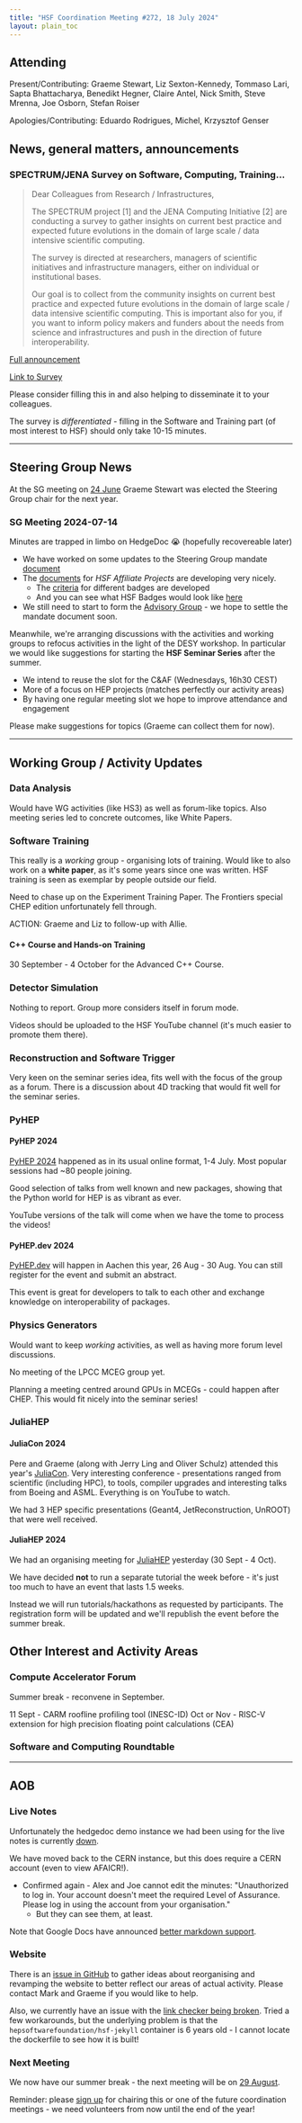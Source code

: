 ```yaml
---
title: "HSF Coordination Meeting #272, 18 July 2024"
layout: plain_toc
---
```

## Attending

Present/Contributing: Graeme Stewart, Liz Sexton-Kennedy, Tommaso Lari, Sapta Bhattacharya, Benedikt Hegner, Claire Antel, Nick Smith, Steve Mrenna, Joe Osborn, Stefan Roiser

Apologies/Contributing: Eduardo Rodrigues, Michel, Krzysztof Genser

## News, general matters, announcements

### SPECTRUM/JENA Survey on Software, Computing, Training...

> Dear Colleagues from Research / Infrastructures,
> 
> The SPECTRUM project [1] and the JENA Computing Initiative [2] are conducting a survey to gather insights on current best practice and expected future evolutions in the domain of large scale / data intensive scientific computing.
> 
> The survey is directed at researchers, managers of scientific initiatives and infrastructure managers, either on individual or institutional bases.
> 
> Our goal is to collect from the community insights on current best practice and expected future evolutions in the domain of large scale / data intensive scientific computing. This is important also for you, if you want to inform policy makers and funders about the needs from science and infrastructures and push in the direction of future interoperability.

[Full announcement](https://www.spectrumproject.eu/article/spectrumjena-survey-on-the-future-of-scientific-computing)

[Link to Survey](https://ec.europa.eu/eusurvey/runner/SPECTRUM-JENA_Survey1)

Please consider filling this in and also helping to disseminate it to your colleagues.

The survey is *differentiated* - filling in the Software and Training part (of most interest to HSF) should only take 10-15 minutes.

---

## Steering Group News

At the SG meeting on [24 June](https://hepsoftwarefoundation.org/organization/2024/06/24/steering.html) Graeme Stewart was elected the Steering Group chair for the next year.

### SG Meeting 2024-07-14

Minutes are trapped in limbo on HedgeDoc 😭 (hopefully recovereable later)

- We have worked on some updates to the Steering Group mandate [document](https://docs.google.com/document/d/1SxLPq1gUHBCnCcIhrVy7QuqysGshyFAxeUrZlh80NX4/edit?usp=sharing)
- The [documents](https://docs.google.com/document/d/1Un1V21LdehQNwkNGeUZOl_GBQ8IdjUpDp5bi9g2YvLg/edit?usp=sharing) for *HSF Affiliate Projects* are developing very nicely.
    - The [criteria](https://docs.google.com/document/d/1AiLcqyLA4c1y2Iq-YZyKP7DwN8m2AJb_J44cDuGGAXI/edit?usp=sharing) for different badges are developed
    - And you can see what HSF Badges would look like [here](https://github.com/HSF/hsf.github.io/blob/main/images/HSF-logo/README.md)
- We still need to start to form the [Advisory Group](https://docs.google.com/document/d/1L62pleuuME6K9WLl5T4KQaImPP_Qpc8HSym-XBNTKv8/edit?usp=sharing) - we hope to settle the mandate document soon.

Meanwhile, we're arranging discussions with the activities and working groups to refocus activities in the light of the DESY workshop. In particular we would like suggestions for starting the **HSF Seminar Series** after the summer.

-  We intend to reuse the slot for the C&AF (Wednesdays, 16h30 CEST)
-  More of a focus on HEP projects (matches perfectly our activity areas)
-  By having one regular meeting slot we hope to improve attendance and engagement

Please make suggestions for topics (Graeme can collect them for now).

---

## Working Group / Activity Updates

### Data Analysis

Would have WG activities (like HS3) as well as forum-like topics. Also meeting series led to concrete outcomes, like White Papers.

### Software Training

This really is a *working* group - organising lots of training. Would like to also work on a **white paper**, as it's some years since one was written. HSF training is seen as exemplar by people outside our field.

Need to chase up on the Experiment Training Paper. The Frontiers special CHEP edition unfortunately fell through.

ACTION: Graeme and Liz to follow-up with Allie.

#### C++ Course and Hands-on Training

30 September - 4 October for the Advanced C++ Course.
    
### Detector Simulation

Nothing to report. Group more considers itself in forum mode.

Videos should be uploaded to the HSF YouTube channel (it's much easier to promote them there).

### Reconstruction and Software Trigger

Very keen on the seminar series idea, fits well with the focus of the group as a forum. There is a discussion about 4D tracking that would fit well for the seminar series.

### PyHEP

#### PyHEP 2024

[PyHEP 2024](https://indico.cern.ch/e/PyHEP2024) happened as in its usual online format, 1-4 July. Most popular sessions had ~80 people joining.

Good selection of talks from well known and new packages, showing that the Python world for HEP is as vibrant as ever.

YouTube versions of the talk will come when we have the tome to process the videos!

#### PyHEP.dev 2024

[PyHEP.dev](https://indico.cern.ch/e/PyHEP2024.dev) will happen in Aachen this year, 26 Aug - 30 Aug. You can still register for the event and submit an abstract.

This event is great for developers to talk to each other and exchange knowledge on interoperability of packages.

### Physics Generators

Would want to keep *working* activities, as well as having more forum level discussions.

No meeting of the LPCC MCEG group yet.

Planning a meeting centred around GPUs in MCEGs - could happen after CHEP. This would fit nicely into the seminar series!

### JuliaHEP

#### JuliaCon 2024

Pere and Graeme (along with Jerry Ling and Oliver Schulz) attended this year's [JuliaCon](https://juliacon.org/2024/). Very interesting conference - presentations ranged from scientific (including HPC), to tools, compiler upgrades and interesting talks from Boeing and ASML. Everything is on YouTube to watch.

We had 3 HEP specific presentations (Geant4, JetReconstruction, UnROOT) that were well received.

#### JuliaHEP 2024

We had an organising meeting for [JuliaHEP](https://indico.cern.ch/e/juliahep2024) yesterday (30 Sept - 4 Oct).

We have decided **not** to run a separate tutorial the week before - it's just too much to have an event that lasts 1.5 weeks.

Instead we will run tutorials/hackathons as requested by participants. The registration form will be updated and we'll republish the event before the summer break.

## Other Interest and Activity Areas

### Compute Accelerator Forum

Summer break - reconvene in September.

11 Sept - CARM roofline profiling tool (INESC-ID)
Oct or Nov - RISC-V extension for high precision floating point calculations (CEA)

### Software and Computing Roundtable


---

## AOB

### Live Notes

Unfortunately the hedgedoc demo instance we had been using for the live notes is currently [down](https://community.hedgedoc.org/t/status-of-the-demo-instance/1634/4).

We have moved back to the CERN instance, but this does require a CERN account (even to view AFAICR!).

- Confirmed again - Alex and Joe cannot edit the minutes: "Unauthorized to log in. Your account doesn't meet the required Level of Assurance. Please log in using the account from your organisation."
    - But they can see them, at least.

Note that Google Docs have announced [better markdown support](https://workspaceupdates.googleblog.com/2024/07/import-and-export-markdown-in-google-docs.html).

### Website

There is an [issue in GitHub](https://github.com/HSF/hsf.github.io/issues/1411) to gather ideas about reorganising and revamping the website to better reflect our areas of actual activity. Please contact Mark and Graeme if you would like to help.

Also, we currently have an issue with the [link checker being broken](https://github.com/HSF/hsf.github.io/issues/1559). Tried a few workarounds, but the underlying problem is that the `hepsoftwarefoundation/hsf-jekyll` container is 6 years old - I cannot locate the dockerfile to see how it is built!

### Next Meeting

We now have our summer break - the next meeting will be on [29 August](https://indico.cern.ch/event/1355755/).

Reminder: please [sign up](https://docs.google.com/spreadsheets/d/1Z1Z4payCpieOLiVFcC6y9j-KCj71u6xX232LHUgIHfI/edit) for chairing this or one of the future coordination meetings - we need volunteers from now until the end of the year!
